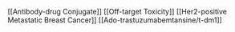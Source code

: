 [[Antibody-drug Conjugate]]
[[Off-target Toxicity]]
[[Her2-positive Metastatic Breast Cancer]]
[[Ado-trastuzumabemtansine/t-dm1]]

